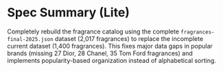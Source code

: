 # Spec Summary (Lite)

Completely rebuild the fragrance catalog using the complete `fragrances-final-2025.json` dataset (2,017 fragrances) to replace the incomplete current dataset (1,400 fragrances). This fixes major data gaps in popular brands (missing 27 Dior, 28 Chanel, 35 Tom Ford fragrances) and implements popularity-based organization instead of alphabetical sorting.